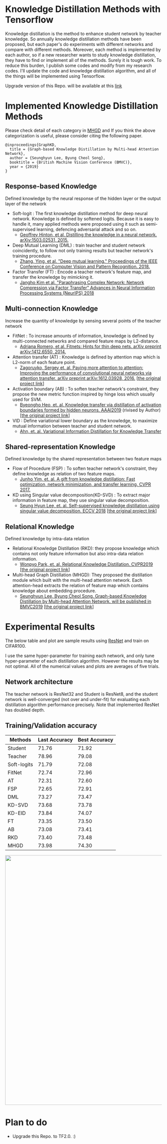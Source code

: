 # Knowledge Distillation Methods with Tensorflow
Knowledge distillation is the method to enhance student network by teacher knowledge.
So annually knowledge distillation methods have been proposed, but each paper's do experiments with different networks and compare with different methods.
Moreover, each method is implemented by each author, so if a new researcher wants to study knowledge distillation, they have to find or implement all of the methods. Surely it is tough work.
To reduce this burden, I publish some codes and modify from my research codes.
I'll update the code and knowledge distillation algorithm, and all of the things will be implemented using Tensorflow.

Upgrade version of this Repo. will be available at this [link](https://github.com/sseung0703/Knowledge_distillation_via_TF2.0)

# Implemented Knowledge Distillation Methods
Please check detail of each category in [MHGD](https://arxiv.org/abs/1907.02226) and If you think the above categorization is useful, please consider citing the following paper.

    @inproceedings{GraphKD,
      title = {Graph-based Knowledge Distillation by Multi-head Attention Network},
      author = {Seunghyun Lee, Byung Cheol Song},
      booktitle = {British Machine Vision Conference (BMVC)},
      year = {2019}
    }

## Response-based Knowledge
Defined knowledge by the neural response of the hidden layer or the output layer of the network
- Soft-logit : The first knowledge distillation method for deep neural network. Knowledge is defined by softened logits. Because it is easy to handle it, many applied methods were proposed using it such as semi-supervised learning, defencing adversarial attack and so on.
  - [Geoffrey Hinton, et al. Distilling the knowledge in a neural network. arXiv:1503.02531, 2015.](https://arxiv.org/abs/1503.02531)
- Deep Mutual Learning (DML) : train teacher and student network coincidently, to follow not only training results but teacher network's training procedure.
  - [Zhang, Ying, et al. "Deep mutual learning." Proceedings of the IEEE Conference on Computer Vision and Pattern Recognition. 2018.](http://openaccess.thecvf.com/content_cvpr_2018/html/Zhang_Deep_Mutual_Learning_CVPR_2018_paper.html)
- Factor Transfer (FT) : Encode a teacher network's feature map, and transfer the knowledge by mimicking it.
  - [Jangho Kim et al. "Paraphrasing Complex Network: Network Compression via Factor Transfer" Advances in Neural Information Processing Systems (NeurIPS) 2018](https://papers.nips.cc/paper/7541-paraphrasing-complex-network-network-compression-via-factor-transfer)

## Multi-connection Knowledge
Increase the quantity of knowledge by sensing several points of the teacher network
- FitNet : To increase amounts of information, knowledge is defined by multi-connected networks and compared feature maps by L2-distance.
  - [Adriana Romero, et al. Fitnets: Hints for thin deep nets. arXiv preprint arXiv:1412.6550, 2014.](https://arxiv.org/abs/1412.6550)
- Attention transfer (AT) : Knowledge is defined by attention map which is L2-norm of each feature point.
  - [Zagoruyko, Sergey et. al. Paying more attention to attention: Improving the performance of convolutional neural networks via attention transfer. arXiv preprint arXiv:1612.03928, 2016.](https://arxiv.org/pdf/1612.03928.pdf) [[the original project link](https://github.com/szagoruyko/attention-transfer)]
- Activation boundary (AB) : To soften teacher network's constraint, they propose the new metric function inspired by hinge loss which usually used for SVM.
  - [Byeongho Heo, et. al. Knowledge transfer via distillation of activation boundaries formed by hidden neurons. AAAI2019](https://arxiv.org/abs/1811.03233) (rivised by Author) [[the original project link](https://github.com/bhheo/AB_distillation)]
- VID : Define variational lower boundary as the knowledge, to maximize mutual information between teacher and student network. 
  - [Ahn, et. al. Variational Information Distillation for Knowledge Transfer](http://openaccess.thecvf.com/content_CVPR_2019/papers/Ahn_Variational_Information_Distillation_for_Knowledge_Transfer_CVPR_2019_paper.pdf)

## Shared-representation Knowledge
Defined knowledge by the shared representation between two feature maps
- Flow of Procedure (FSP) : To soften teacher network's constraint, they define knowledge as relation of two feature maps.
  - [Junho Yim, et. al. A gift from knowledge distillation:
Fast optimization, network minimization, and transfer learning. CVPR 2017.](http://openaccess.thecvf.com/content_cvpr_2017/html/Yim_A_Gift_From_CVPR_2017_paper.html)
- KD using Singular value decomposition(KD-SVD) : To extract major information in feature map, they use singular value decomposition.
  - [Seung Hyun Lee, et. al. Self-supervised knowledge distillation using singular value decomposition. ECCV 2018](http://openaccess.thecvf.com/content_ECCV_2018/html/SEUNG_HYUN_LEE_Self-supervised_Knowledge_Distillation_ECCV_2018_paper.html) [[the original project link](https://github.com/sseung0703/SSKD_SVD)]

## Relational Knowledge
Defined knowledge by intra-data relation
- Relational Knowledge Distillation (RKD): they propose knowledge which contains not only feature information but also intra-data relation information.
  - [Wonpyo Park, et. al. Relational Knowledge Distillation. CVPR2019](https://arxiv.org/abs/1904.05068?context=cs.LG) [[the original project link](https://github.com/lenscloth/RKD)]
- Multi-head Graph Distillation (MHGD): They proposed the distillation module which built with the multi-head attention network. 
Each attention-head extracts the relation of feature map which contains knowledge about embedding procedure.
  - [Seunghyun Lee, Byung Cheol Song. Graph-based Knowledge Distillation by Multi-head Attention Network. will be published in BMVC2019](https://arxiv.org/abs/1907.02226) [[the original project link](https://github.com/sseung0703/MHGD)]
  
# Experimental Results
The below table and plot are sample results using [ResNet](http://openaccess.thecvf.com/content_cvpr_2016/html/He_Deep_Residual_Learning_CVPR_2016_paper.html) and train on CIFAR100.

I use the same hyper-parameter for training each network, and only tune hyper-parameter of each distillation algorithm. However the results may be not optimal. All of the numerical values and plots are averages of five trials.

## Network architecture
The teacher network is ResNet32 and Student is ResNet8, and the student network is well-converged (not over and under-fit) for evaluating each distillation algorithm performance precisely. Note that implemented ResNet has doubled depth.

## Training/Validation accuracy

Methods | Last Accuracy | Best Accuracy
------------| ------------- | -------------
Student     | 71.76 | 71.92 
Teacher     | 78.96 | 79.08 
Soft-logits | 71.79 | 72.08 
FitNet      | 72.74 | 72.96
AT          | 72.31 | 72.60
FSP         | 72.65 | 72.91
DML         | 73.27 | 73.47
KD-SVD      | 73.68 | 73.78
KD-EID      | 73.84 | 74.07
FT          | 73.35  | 73.50
AB          | 73.08 | 73.41
RKD         | 73.40 | 73.48
MHGD        | 73.98 | 74.30
<img src="plots.png" width="800">

# Plan to do
- Upgrade this Repo. to TF2.0. :)

